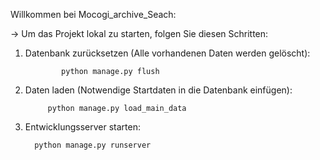 Willkommen bei Mocogi_archive_Seach:

-> Um das Projekt lokal zu starten, folgen Sie diesen Schritten:

1. Datenbank zurücksetzen (Alle vorhandenen Daten werden gelöscht):
   
               python manage.py flush


2. Daten laden (Notwendige Startdaten in die Datenbank einfügen):
   
            python manage.py load_main_data


3. Entwicklungsserver starten:

         python manage.py runserver
   




